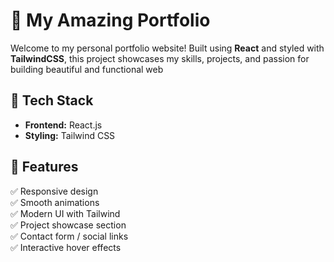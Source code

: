 # 🌟 My Amazing Portfolio

Welcome to my personal portfolio website! Built using **React** and styled with **TailwindCSS**, this project showcases my skills, projects, and passion for building beautiful and functional web 



## 🚀 Tech Stack

- **Frontend:** React.js
- **Styling:** Tailwind CSS




## 🎨 Features

✅ Responsive design  
✅ Smooth animations  
✅ Modern UI with Tailwind  
✅ Project showcase section  
✅ Contact form / social links  
✅ Interactive hover effects



